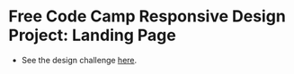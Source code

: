 # Free Code Camp Responsive Design Project: Landing Page

- See the design challenge [here](https://www.freecodecamp.org/learn/responsive-web-design/responsive-web-design-projects/build-a-product-landing-page).
